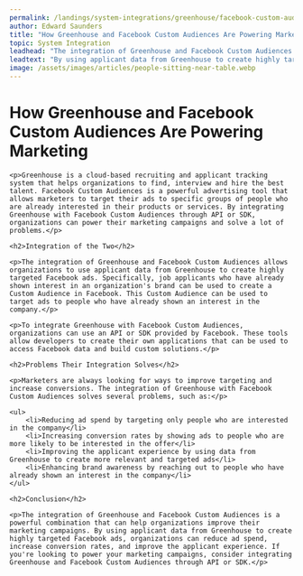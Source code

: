 ```yaml
---
permalink: /landings/system-integrations/greenhouse/facebook-custom-audiences
author: Edward Saunders
title: "How Greenhouse and Facebook Custom Audiences Are Powering Marketing"
topic: System Integration
leadhead: "The integration of Greenhouse and Facebook Custom Audiences is a powerful combination that can help organizations improve their marketing campaigns"
leadtext: "By using applicant data from Greenhouse to create highly targeted Facebook ads, organizations can reduce ad spend, increase conversion rates, and improve the applicant experience. If you're looking to power your marketing campaigns, consider integrating Greenhouse and Facebook Custom Audiences through API or SDK."
image: /assets/images/articles/people-sitting-near-table.webp
---
```

<div class="arttext">
	<h1>How Greenhouse and Facebook Custom Audiences Are Powering Marketing</h1>

	<p>Greenhouse is a cloud-based recruiting and applicant tracking system that helps organizations to find, interview and hire the best talent. Facebook Custom Audiences is a powerful advertising tool that allows marketers to target their ads to specific groups of people who are already interested in their products or services. By integrating Greenhouse with Facebook Custom Audiences through API or SDK, organizations can power their marketing campaigns and solve a lot of problems.</p>

	<h2>Integration of the Two</h2>

	<p>The integration of Greenhouse and Facebook Custom Audiences allows organizations to use applicant data from Greenhouse to create highly targeted Facebook ads. Specifically, job applicants who have already shown interest in an organization's brand can be used to create a Custom Audience in Facebook. This Custom Audience can be used to target ads to people who have already shown an interest in the company.</p>

	<p>To integrate Greenhouse with Facebook Custom Audiences, organizations can use an API or SDK provided by Facebook. These tools allow developers to create their own applications that can be used to access Facebook data and build custom solutions.</p>

	<h2>Problems Their Integration Solves</h2>

	<p>Marketers are always looking for ways to improve targeting and increase conversions. The integration of Greenhouse with Facebook Custom Audiences solves several problems, such as:</p>

	<ul>
		<li>Reducing ad spend by targeting only people who are interested in the company</li>
		<li>Increasing conversion rates by showing ads to people who are more likely to be interested in the offer</li>
		<li>Improving the applicant experience by using data from Greenhouse to create more relevant and targeted ads</li>
		<li>Enhancing brand awareness by reaching out to people who have already shown an interest in the company</li>
	</ul>

	<h2>Conclusion</h2>

	<p>The integration of Greenhouse and Facebook Custom Audiences is a powerful combination that can help organizations improve their marketing campaigns. By using applicant data from Greenhouse to create highly targeted Facebook ads, organizations can reduce ad spend, increase conversion rates, and improve the applicant experience. If you're looking to power your marketing campaigns, consider integrating Greenhouse and Facebook Custom Audiences through API or SDK.</p>

</div>